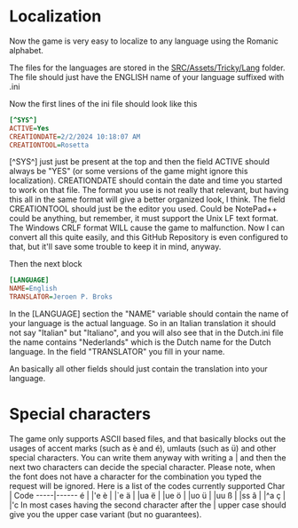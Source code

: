 # Localization

Now the game is very easy to localize to any language using the Romanic alphabet.

The files for the languages are stored in the [SRC/Assets/Tricky/Lang](https://github.com/PhantasarProductions/House-Of-Cards/tree/main/SRC/Assets/Tricky/Lang) folder.
The file should just have the ENGLISH name of your language suffixed with .ini

Now the first lines of the ini file should look like this
~~~ini
[^SYS^]
ACTIVE=Yes
CREATIONDATE=2/2/2024 10:18:07 AM
CREATIONTOOL=Rosetta
~~~
[^SYS^] just just be present at the top and then the field ACTIVE should always be "YES" (or some versions of the game might ignore this localization). CREATIONDATE should contain the date and time you started to work on that file. The format you use is not really that relevant, but having this all in the same format will give a better organized look, I think.
The field CREATIONTOOL should just be the editor you used. Could be NotePad++ could be anything, but remember, it must support the Unix LF text format. The Windows CRLF format WILL cause the game to malfunction. Now I can convert all this quite easily, and this GitHub Repository is even configured to that, but it'll save some trouble to keep it in mind, anyway.

Then the next block
~~~ini
[LANGUAGE]
NAME=English
TRANSLATOR=Jeroen P. Broks
~~~
In the [LANGUAGE] section the "NAME" variable should contain the name of your language is the actual language. So in an Italian translation it should not say "Italian" but "Italiano", and you will also see that in the Dutch.ini file the name contains "Nederlands" which is the Dutch name for the Dutch language.
In the field "TRANSLATOR" you fill in your name. 

An basically all other fields should just contain the translation into your language.

# Special characters

The game only supports ASCII based files, and that basically blocks out the usages of accent marks (such as è and é), umlauts (such as ü) and other special characters. You can write them anyway with writing a | and then the next two characters can decide the special character.
Please note, when the font does not have a character for the combination you typed the request will be ignored.
Here is a list of the codes currently supported
Char | Code
-----|------
é    | \|'e
è    | \|`e
ä    | \|ua
ë    | \|ue
ö    | \|uo
ü    | \|uu
ß    | \|ss
â    | \|^a
ç    | \|'c
In most cases having the second character after the \| upper case should give you the upper case variant (but no guarantees).
